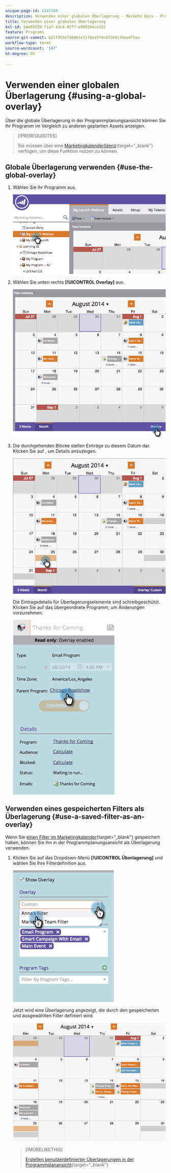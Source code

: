 ```yaml
---
unique-page-id: 1147249
description: Verwenden einer globalen Überlagerung - Marketo Docs - Produktdokumentation
title: Verwenden einer globalen Überlagerung
exl-id: b4e69f20-f1a7-43c4-92f7-e8802b4ce322
feature: Programs
source-git-commit: b21f955bf98063e11f8ed3fdc6f164134ee4f5aa
workflow-type: tm+mt
source-wordcount: '147'
ht-degree: 0%

---
```


# Verwenden einer globalen Überlagerung {#using-a-global-overlay}

Über die globale Überlagerung in der Programmplanungsansicht können Sie Ihr Programm im Vergleich zu anderen geplanten Assets anzeigen.

>[!PREREQUISITES]
>
>Sie müssen über eine [Marketingkalenderlizenz](/help/marketo/product-docs/core-marketo-concepts/marketing-calendar/understanding-the-calendar/issue-revoke-a-marketing-calendar-license.md){target="_blank"} verfügen, um diese Funktion nutzen zu können.

## Globale Überlagerung verwenden {#use-the-global-overlay}

1. Wählen Sie Ihr Programm aus.

   ![](assets/image2014-9-24-10-16-4.png)

1. Wählen Sie unten rechts **[!UICONTROL Overlay]** aus.

   ![](assets/image2014-9-24-10-3a16-3a9.png)

1. Die durchgehenden Blöcke stellen Einträge zu diesem Datum dar. Klicken Sie auf , um Details anzuzeigen.

   ![](assets/image2014-9-24-10-3a16-3a14.png)

   Die Eintragsdetails für Überlagerungselemente sind schreibgeschützt. Klicken Sie auf das übergeordnete Programm, um Änderungen vorzunehmen.

   ![](assets/image2014-9-24-10-3a16-3a19.png)

## Verwenden eines gespeicherten Filters als Überlagerung {#use-a-saved-filter-as-an-overlay}

Wenn Sie [einen Filter im Marketingkalender](/help/marketo/product-docs/core-marketo-concepts/marketing-calendar/working-with-the-calendar/saving-a-filter-definition-in-the-marketing-calendar.md){target="_blank"} gespeichert haben, können Sie ihn in der Programmplanungsansicht als Überlagerung verwenden.

1. Klicken Sie auf das Dropdown-Menü **[!UICONTROL Überlagerung]** und wählen Sie Ihre Filterdefinition aus.

   ![](assets/image2014-9-24-10-3a16-3a26.png)

   Jetzt wird eine Überlagerung angezeigt, die durch den gespeicherten und ausgewählten Filter definiert wird.

   ![](assets/image2014-9-24-10-3a16-3a31.png)

   >[!MORELIKETHIS]
   >
   >[Erstellen benutzerdefinierter Überlagerungen in der Programmplanansicht](/help/marketo/product-docs/core-marketo-concepts/programs/program-schedule-view/creating-custom-overlays-in-program-schedule-view.md){target="_blank"}
